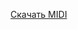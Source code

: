 <a href="https://https://yantar78.github.io/midi-host//https://Alekseev%20-%20Пьяное%20солнце%20(minus%204).mid" download>Скачать MIDI</a>

